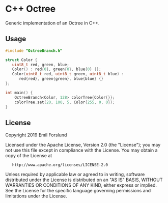 # C++ Octree
Generic implementation of an Octree in C++.

## Usage
```cpp
#include "OctreeBranch.h"

struct Color {
   uint8_t red, green, blue;
   Color() : red{0}, green{0}, blue{0} {};
   Color(uint8_t red, uint8_t green, uint8_t blue) :
      red{red}, green{green}, blue{blue} {}
};

int main() {
    OctreeBranch<Color, 128> colorTree{Color{}};
    colorTree.set(20, 100, 5, Color{255, 0, 0});
}
```

## License

   Copyright 2019 Emil Forslund

   Licensed under the Apache License, Version 2.0 (the "License");
   you may not use this file except in compliance with the License.
   You may obtain a copy of the License at

       http://www.apache.org/licenses/LICENSE-2.0

   Unless required by applicable law or agreed to in writing, software
   distributed under the License is distributed on an "AS IS" BASIS,
   WITHOUT WARRANTIES OR CONDITIONS OF ANY KIND, either express or implied.
   See the License for the specific language governing permissions and
   limitations under the License.

